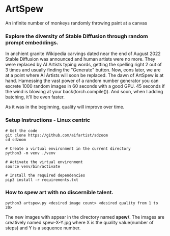# ArtSpew
An infinite number of monkeys randomly throwing paint at a canvas

### Explore the diversity of Stable Diffusion through random prompt embeddings.

In anchient granite Wikipedia carvings dated near the end of August 2022 Stable Diffusion was announced and human artists were no more. They were replaced by AI Artists typing words, getting the spelling right 2 out of 3 times and usually finding the "Generate" button.  Now, eons later, we are at a point where AI Artists will soon be replaced.  The dawn of ArtSpew is at hand.  Harnessing the vast power of a random number generator you can excrete 1000 random images in 60 seconds with a good GPU.  45 seconds if the wind is blowing at your back(torch.compile()).  And soon, when I adding batching, it'll be even faster.

As it was in the beginning, quality will improve over time.

### Setup Instructions - Linux centric
```
# Get the code
git clone https://github.com/aifartist/sdzoom
cd sdzoom

# Create a virtual environment in the current directory
python3 -m venv ./venv

# Activate the virtual environment
source venv/bin/activate

# Install the required dependencies
pip3 install -r requirements.txt
```
### How to spew art with no discernible talent.
```
python3 artspew.py <desired image count> <desired quality from 1 to 20>
```
The new images with appear in the directory named **spew/**.  The images are creatively named spew-X-Y.jpg where X is the quality value(number of steps) and Y is a sequence number.
